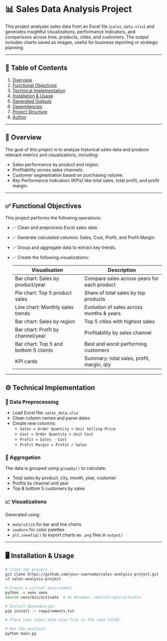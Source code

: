 # 📊 Sales Data Analysis Project

This project analyzes sales data from an Excel file (`sales_data.xlsx`) and generates insightful visualizations, performance indicators, and comparisons across time, products, cities, and customers. The output includes charts saved as images, useful for business reporting or strategic planning.

---

## 📁 Table of Contents

1. [Overview](#overview)
2. [Functional Objectives](#functional-objectives)
3. [Technical Implementation](#technical-implementation)
4. [Installation & Usage](#installation--usage)
5. [Generated Outputs](#generated-outputs)
6. [Dependencies](#dependencies)
7. [Project Structure](#project-structure)
8. [Author](#author)

---

## 🔎 Overview

The goal of this project is to analyze historical sales data and produce relevant metrics and visualizations, including:

- Sales performance by product and region.
- Profitability across sales channels.
- Customer segmentation based on purchasing volume.
- Key Performance Indicators (KPIs) like total sales, total profit, and profit margin.

---

## ✅ Functional Objectives

This project performs the following operations:

- ✅ Clean and preprocess Excel sales data.
- ✅ Generate calculated columns: Sales, Cost, Profit, and Profit Margin.
- ✅ Group and aggregate data to extract key trends.
- ✅ Create the following visualizations:

  | Visualisation                          | Description                                 |
  |----------------------------------------|---------------------------------------------|
  | Bar chart: Sales by product/year       | Compare sales across years for each product |
  | Pie chart: Top 5 product sales         | Share of total sales by top products        |
  | Line chart: Monthly sales trends       | Evolution of sales across months & years    |
  | Bar chart: Sales by region             | Top 5 cities with highest sales             |
  | Bar chart: Profit by channel/year      | Profitability by sales channel              |
  | Bar chart: Top 5 and bottom 5 clients  | Best and worst performing customers         |
  | KPI cards                              | Summary: total sales, profit, margin, qty   |

---

## ⚙️ Technical Implementation

### 💾 Data Preprocessing

- Load Excel file: `sales_data.xlsx`
- Clean column names and parse dates
- Create new columns:
  - `Sales = Order Quantity × Unit Selling Price`
  - `Cost = Order Quantity × Unit Cost`
  - `Profit = Sales - Cost`
  - `Profit Margin = Profit / Sales`

### 🧮 Aggregation

The data is grouped using `groupby()` to calculate:

- Total sales by product, city, month, year, customer
- Profits by channel and year
- Top & bottom 5 customers by sales

### 📈 Visualizations

Generated using:
- `matplotlib` for bar and line charts
- `seaborn` for color palettes
- `plt.savefig()` to export charts as `.png` files in `output/`

---

## 🖥️ Installation & Usage

```bash
# Clone the project
git clone https://github.com/your-username/sales-analysis-project.git
cd sales-analysis-project

# Create a virtual environment
python -m venv venv
source venv/bin/activate  # On Windows: venv\Scripts\activate

# Install dependencies
pip install -r requirements.txt

# Place your sales_data.xlsx file in the root folder

# Run the analysis
python main.py
